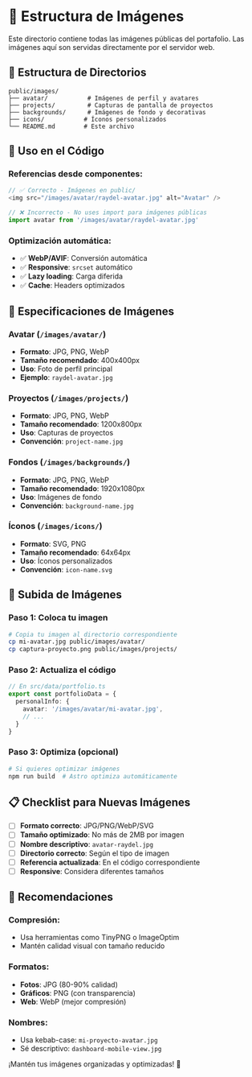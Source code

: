 # 📁 Estructura de Imágenes

Este directorio contiene todas las imágenes públicas del portafolio. Las imágenes aquí son servidas directamente por el servidor web.

## 📂 Estructura de Directorios

```
public/images/
├── avatar/           # Imágenes de perfil y avatares
├── projects/         # Capturas de pantalla de proyectos
├── backgrounds/      # Imágenes de fondo y decorativas
├── icons/           # Íconos personalizados
└── README.md        # Este archivo
```

## 🎯 Uso en el Código

### **Referencias desde componentes:**

```typescript
// ✅ Correcto - Imágenes en public/
<img src="/images/avatar/raydel-avatar.jpg" alt="Avatar" />

// ❌ Incorrecto - No uses import para imágenes públicas
import avatar from '/images/avatar/raydel-avatar.jpg'
```

### **Optimización automática:**

- ✅ **WebP/AVIF**: Conversión automática
- ✅ **Responsive**: `srcset` automático
- ✅ **Lazy loading**: Carga diferida
- ✅ **Cache**: Headers optimizados

## 📸 Especificaciones de Imágenes

### **Avatar (`/images/avatar/`)**

- **Formato**: JPG, PNG, WebP
- **Tamaño recomendado**: 400x400px
- **Uso**: Foto de perfil principal
- **Ejemplo**: `raydel-avatar.jpg`

### **Proyectos (`/images/projects/`)**

- **Formato**: JPG, PNG, WebP
- **Tamaño recomendado**: 1200x800px
- **Uso**: Capturas de proyectos
- **Convención**: `project-name.jpg`

### **Fondos (`/images/backgrounds/`)**

- **Formato**: JPG, PNG, WebP
- **Tamaño recomendado**: 1920x1080px
- **Uso**: Imágenes de fondo
- **Convención**: `background-name.jpg`

### **Íconos (`/images/icons/`)**

- **Formato**: SVG, PNG
- **Tamaño recomendado**: 64x64px
- **Uso**: Íconos personalizados
- **Convención**: `icon-name.svg`

## 🚀 Subida de Imágenes

### **Paso 1: Coloca tu imagen**

```bash
# Copia tu imagen al directorio correspondiente
cp mi-avatar.jpg public/images/avatar/
cp captura-proyecto.png public/images/projects/
```

### **Paso 2: Actualiza el código**

```typescript
// En src/data/portfolio.ts
export const portfolioData = {
  personalInfo: {
    avatar: '/images/avatar/mi-avatar.jpg',
    // ...
  }
}
```

### **Paso 3: Optimiza (opcional)**

```bash
# Si quieres optimizar imágenes
npm run build  # Astro optimiza automáticamente
```

## 📋 Checklist para Nuevas Imágenes

- [ ] **Formato correcto**: JPG/PNG/WebP/SVG
- [ ] **Tamaño optimizado**: No más de 2MB por imagen
- [ ] **Nombre descriptivo**: `avatar-raydel.jpg`
- [ ] **Directorio correcto**: Según el tipo de imagen
- [ ] **Referencia actualizada**: En el código correspondiente
- [ ] **Responsive**: Considera diferentes tamaños

## 🎨 Recomendaciones

### **Compresión:**

- Usa herramientas como TinyPNG o ImageOptim
- Mantén calidad visual con tamaño reducido

### **Formatos:**

- **Fotos**: JPG (80-90% calidad)
- **Gráficos**: PNG (con transparencia)
- **Web**: WebP (mejor compresión)

### **Nombres:**

- Usa kebab-case: `mi-proyecto-avatar.jpg`
- Sé descriptivo: `dashboard-mobile-view.jpg`

¡Mantén tus imágenes organizadas y optimizadas! 📸
